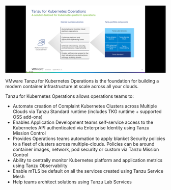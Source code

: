 ![What is Tanzu for Kubernetes Operations? ](/workshop/content/images/1-what-is-tko.png)

VMware Tanzu for Kubernetes Operations is the foundation for building a modern container infrastructure at scale across all your clouds. 

Tanzu for Kubernetes Operations allows operations teams to:
- Automate creation of Complaint Kubernetes Clusters across Multiple Clouds via Tanzu Standard runtime (includes TKG runtime + supported OSS add-ons)
- Enables Application Development teams self-service access to the Kubernetes API authenticated via Enterprise Identity using Tanzu Mission Control
- Provides Operations teams automation to apply blanket Security policies to a fleet of clusters across multiple-clouds. Policies can be around container images, network, pod security or custom via Tanzu Mission Control
- Ability to centrally monitor Kubernetes platform and application metrics using Tanzu Observability
- Enable mTLS be default on all the services created using Tanzu Service Mesh
- Help teams architect solutions using Tanzu Lab Services